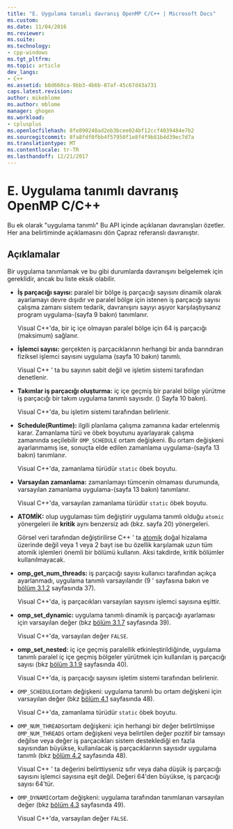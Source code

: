 ```yaml
---
title: "E. Uygulama tanımlı davranış OpenMP C/C++ | Microsoft Docs"
ms.custom: 
ms.date: 11/04/2016
ms.reviewer: 
ms.suite: 
ms.technology:
- cpp-windows
ms.tgt_pltfrm: 
ms.topic: article
dev_langs:
- C++
ms.assetid: b8d660ca-9bb3-4b6b-87af-45c67d43a731
caps.latest.revision: 
author: mikeblome
ms.author: mblome
manager: ghogen
ms.workload:
- cplusplus
ms.openlocfilehash: 8fe890248ad2eb3bcee024bf12ccf4039484e7b2
ms.sourcegitcommit: 8fa8fdf0fbb4f57950f1e8f4f9b81b4d39ec7d7a
ms.translationtype: MT
ms.contentlocale: tr-TR
ms.lasthandoff: 12/21/2017
---
```

# <a name="e-implementation-defined-behaviors-in-openmp-cc"></a>E. Uygulama tanımlı davranış OpenMP C/C++
Bu ek olarak "uygulama tanımlı" Bu API içinde açıklanan davranışları özetler.  Her ana belirtiminde açıklamasını dön Çapraz referanslı davranıştır.  
  
## <a name="remarks"></a>Açıklamalar  
 Bir uygulama tanımlamak ve bu gibi durumlarda davranışını belgelemek için gereklidir, ancak bu liste eksik olabilir.  
  
-   **İş parçacığı sayısı:** paralel bir bölge iş parçacığı sayısını dinamik olarak ayarlamayı devre dışıdır ve paralel bölge için istenen iş parçacığı sayısı çalışma zamanı sistem tedarik, davranışını sayıyı aşıyor karşılaştıysanız program uygulama-(sayfa 9 bakın) tanımlanır.  
  
     Visual C++'da, bir iç içe olmayan paralel bölge için 64 iş parçacığı (maksimum) sağlanır.  
  
-   **İşlemci sayısı:** gerçekten iş parçacıklarının herhangi bir anda barındıran fiziksel işlemci sayısını uygulama (sayfa 10 bakın) tanımlı.  
  
     Visual C++ ' ta bu sayının sabit değil ve işletim sistemi tarafından denetlenir.  
  
-   **Takımlar iş parçacığı oluşturma:** iç içe geçmiş bir paralel bölge yürütme iş parçacığı bir takım uygulama tanımlı sayısıdır. () Sayfa 10 bakın).  
  
     Visual C++'da, bu işletim sistemi tarafından belirlenir.  
  
-   **Schedule(Runtime):** ilgili planlama çalışma zamanına kadar ertelenmiş karar. Zamanlama türü ve öbek boyutunu ayarlayarak çalışma zamanında seçilebilir `OMP_SCHEDULE` ortam değişkeni. Bu ortam değişkeni ayarlanmamış ise, sonuçta elde edilen zamanlama uygulama-(sayfa 13 bakın) tanımlanır.  
  
     Visual C++'da, zamanlama türüdür `static` öbek boyutu.  
  
-   **Varsayılan zamanlama:** zamanlamayı tümcenin olmaması durumunda, varsayılan zamanlama uygulama-(sayfa 13 bakın) tanımlanır.  
  
     Visual C++'da, varsayılan zamanlama türüdür `static` öbek boyutu.  
  
-   **ATOMİK:** olup uygulaması tüm değiştirir uygulama tanımlı olduğu `atomic` yönergeleri ile **kritik** aynı benzersiz adı (bkz. sayfa 20) yönergeleri.  
  
     Görsel veri tarafından değiştirilirse C++ ' ta [atomik](../../parallel/openmp/reference/atomic.md) doğal hizalama üzerinde değil veya 1 veya 2 bayt ise bu özellik karşılamak uzun tüm atomik işlemleri önemli bir bölümü kullanın. Aksi takdirde, kritik bölümler kullanılmayacak.  
  
-   **omp_get_num_threads:** iş parçacığı sayısı kullanıcı tarafından açıkça ayarlanmadı, uygulama tanımlı varsayılandır (9 ' sayfasına bakın ve [bölüm 3.1.2](../../parallel/openmp/3-1-2-omp-get-num-threads-function.md) sayfasında 37).  
  
     Visual C++'da, iş parçacıkları varsayılan sayısını işlemci sayısına eşittir.  
  
-   **omp_set_dynamic:** uygulama tanımlı dinamik iş parçacığı ayarlaması için varsayılan değer (bkz [bölüm 3.1.7](../../parallel/openmp/3-1-7-omp-set-dynamic-function.md) sayfasında 39).  
  
     Visual C++'da, varsayılan değer `FALSE`.  
  
-   **omp_set_nested:** iç içe geçmiş paralellik etkinleştirildiğinde, uygulama tanımlı paralel iç içe geçmiş bölgeler yürütmek için kullanılan iş parçacığı sayısı (bkz [bölüm 3.1.9](../../parallel/openmp/3-1-9-omp-set-nested-function.md) sayfasında 40).  
  
     Visual C++'da, iş parçacığı sayısını işletim sistemi tarafından belirlenir.  
  
-   `OMP_SCHEDULE`ortam değişkeni: uygulama tanımlı bu ortam değişkeni için varsayılan değer (bkz [bölüm 4.1](../../parallel/openmp/4-1-omp-schedule.md) sayfasında 48).  
  
     Visual C++'da, zamanlama türüdür `static` öbek boyutu.  
  
-   `OMP_NUM_THREADS`ortam değişkeni: için herhangi bir değer belirtilmişse `OMP_NUM_THREADS` ortam değişkeni veya belirtilen değer pozitif bir tamsayı değilse veya değer iş parçacıkları sistem desteklediği en fazla sayısından büyükse, kullanılacak iş parçacıklarının sayısıdır uygulama tanımlı (bkz [bölüm 4.2](../../parallel/openmp/4-2-omp-num-threads.md) sayfasında 48).  
  
     Visual C++ ' ta değerini belirttiyseniz sıfır veya daha düşük iş parçacığı sayısını işlemci sayısına eşit değil.  Değeri 64'den büyükse, iş parçacığı sayısı 64'tür.  
  
-   `OMP_DYNAMIC`ortam değişkeni: uygulama tarafından tanımlanan varsayılan değer (bkz [bölüm 4.3](../../parallel/openmp/4-3-omp-dynamic.md) sayfasında 49).  
  
     Visual C++'da, varsayılan değer `FALSE`.